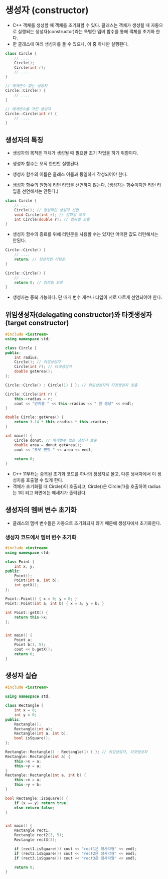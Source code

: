 # 생성자 (constructor)

- C++ 객체를 생성할 때 객체를 초기화할 수 있다. 클래스는 객체가 생성될 때 자동으로 실행되는 생성자(constructor)라는 특별한 멤버 함수를 통해 객체를 초기화 한다.
- 한 클래스에 여러 생성자를 둘 수 있으나, 이 중 하나만 실행된다.

```cpp
class Circle {
    // ....
    Circle();
    Circle(int r);
    // ....
}

// 매개변수 없는 생성자
Circle::Circle() {
    // ....
}

// 매개변수를 가진 생성자
Circle::Circle(int r) {
    // ....
}
```

## 생성자의 특징

- 생성자의 목적은 객체가 생성될 때 필요한 초기 작업을 하기 위함이다.

- 생성자 함수는 오직 한번만 실행된다.

- 생성자 함수의 이름은 클래스 이름과 동일하게 작성되어야 한다.

- 생성자 함수의 원형에 리턴 타입을 선언하지 않는다. (생성자는 함수이지만 리턴 타입을 선언해서는 안된다.)
```cpp
class Circle {
    // ...
    Circle(); // 정상적인 생성자 선언
    void Circle(int r); // 컴파일 오류
    int Circle(double r); // 컴파일 오류
}
```

- 생성자 함수의 종료를 위해 리턴문을 사용할 수는 있지만 어떠한 값도 리턴해서는 안된다.
```cpp
Circle::Circle() {
    // ....
    return; // 정상적인 리턴문
}

Circle::Circle() {
    // ....
    return 0; // 컴파일 오류
}
```

- 생성자는 중복 가능하다. 단 매개 변수 개수나 타입이 서로 다르게 선언되어야 한다.

## 위임생성자(delegating constructor)와 타겟생성자(target constructor)

```cpp
#include <iostream>
using namespace std;

class Circle {
public:
	int radius;
	Circle(); // 위임생성자
	Circle(int r); // 타겟생성자
	double getArea();
};

Circle::Circle() : Circle(1) { }; // 위임생성자의 타겟생성자 호출

Circle::Circle(int r) {
	this->radius = r;
	cout << "반지름 " << this->radius << " 원 생성" << endl;
}

double Circle::getArea() {
	return 3.14 * this->radius * this->radius;
}

int main() {
	Circle donut; // 매개변수 없는 생성자 호출
	double area = donut.getArea();
	cout << "도넛 면적 " << area << endl;
	
	return 0;
}
```

- C++ 11부터는 중복된 초기화 코드를 하나의 생성자로 몰고, 다른 생서자에서 이 생성자를 호출할 수 있게 한다.
- 객체가 초기화될 때 Circle()이 호출되고, Circle()은 Circle(1)을 호출하여 radius는 1이 되고 화면에는 메세지가 출력된다.

## 생성자의 멤버 변수 초기화

- 클래스의 멤버 변수들은 자동으로 초기화되지 않기 때문에 생성자에서 초기화한다.

### 생성자 코드에서 멤버 변수 초기화

```cpp
#include <iostream>
using namespace std;

class Point {
	int x, y;
public:
	Point();
	Point(int a, int b);
	int getX();
};

Point::Point() { x = 0; y = 0; }
Point::Point(int a, int b) { x = a; y = b; }

int Point::getX() {
	return this->x;
};


int main() {
	Point a;
	Point b(1, 5);
	cout << b.getX();
	return 0;
}
```

## 생성자 실습

```cpp
#include <iostream>

using namespace std;

class Rectangle {
	int x = 0;
	int y = 0;
public:
	Rectangle();
	Rectangle(int a);
	Rectangle(int a, int b);
 	bool isSquare();
};

Rectangle::Rectangle() : Rectangle(1) { }; // 위임생성자, 타겟생성자
Rectangle::Rectangle(int a) {
	this->x = a;
	this->y = a;
}
Rectangle::Rectangle(int a, int b) {
	this->x = a;
	this->y = b;
}

bool Rectangle::isSquare() {
	if (x == y) return true;
	else return false;
}


int main() {
	Rectangle rect1;
	Rectangle rect2(3, 5);
	Rectangle rect3(3);

	if (rect1.isSquare()) cout << "rect1은 정사각형" << endl;
	if (rect2.isSquare()) cout << "rect2은 정사각형" << endl;
	if (rect3.isSquare()) cout << "rect3은 정사각형" << endl;

	return 0;
}
```